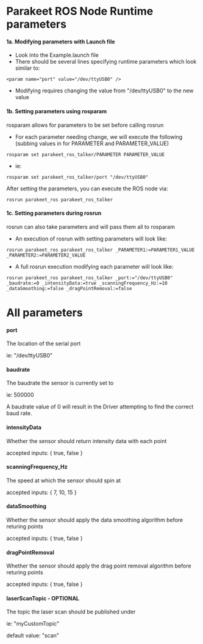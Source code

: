 # Parakeet ROS Node Runtime parameters

#### 1a. Modifying parameters with Launch file
- Look into the Example.launch file
- There should be several lines specifying runtime parameters which look similar to:

```
<param name="port" value="/dev/ttyUSB0" />
```

- Modifying requires changing the value from "/dev/ttyUSB0" to the new value

#### 1b. Setting parameters using rosparam
rosparam allows for parameters to be set before calling rosrun
- For each parameter needing change, we will execute the following (subbing values in for PARAMETER and PARAMETER_VALUE)

```
rosparam set parakeet_ros_talker/PARAMETER PARAMETER_VALUE
```

- ie:

```
rosparam set parakeet_ros_talker/port "/dev/ttyUSB0"
```

After setting the parameters, you can execute the ROS node via:


	rosrun parakeet_ros parakeet_ros_talker



#### 1c. Setting parameters during rosrun
rosrun can also take parameters and will pass them all to rosparam
- An execution of rosrun with setting parameters will look like:

```
rosrun parakeet_ros parakeet_ros_talker _PARAMETER1:=PARAMETER1_VALUE _PARAMETER2:=PARAMETER2_VALUE
```

- A full rosrun execution modifying each parameter will look like:

```
rosrun parakeet_ros parakeet_ros_talker _port:="/dev/ttyUSB0" _baudrate:=0 _intensityData:=true _scanningFrequency_Hz:=10 _dataSmoothing:=false _dragPointRemoval:=false
```


#  All parameters
#### port
The location of the serial port

ie: "/dev/ttyUSB0"

#### baudrate
The baudrate the sensor is currently set to

ie: 500000

A baudrate value of 0 will result in the Driver attempting to find the correct baud rate.

#### intensityData 
Whether the sensor should return intensity data with each point

accepted inputs: { true, false }

#### scanningFrequency_Hz 
The speed at which the sensor should spin at

accepted inputs: { 7, 10, 15 }

#### dataSmoothing 
Whether the sensor should apply the data smoothing algorithm before returing points

accepted inputs: { true, false }

#### dragPointRemoval 
Whether the sensor should apply the drag point removal algorithm before returing points

accepted inputs: { true, false }

#### laserScanTopic - OPTIONAL
The topic the laser scan should be published under

ie: "myCustomTopic"

default value: "scan"